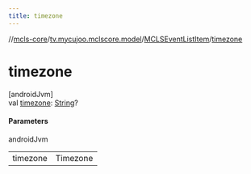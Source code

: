 ```yaml
---
title: timezone
---
```

//[mcls-core](../../../index.html)/[tv.mycujoo.mclscore.model](../index.html)/[MCLSEventListItem](index.html)/[timezone](timezone.html)



# timezone



[androidJvm]\
val [timezone](timezone.html): [String](https://kotlinlang.org/api/latest/jvm/stdlib/kotlin/-string/index.html)?



#### Parameters


androidJvm

| | |
|---|---|
| timezone | Timezone |




